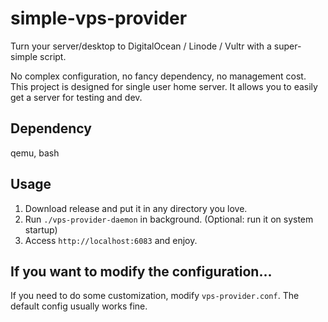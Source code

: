 # simple-vps-provider

Turn your server/desktop to DigitalOcean / Linode / Vultr with a super-simple script.

No complex configuration, no fancy dependency, no management cost. This project is designed for single user home server. It allows you to easily get a server for testing and dev.

## Dependency

qemu, bash

## Usage

1. Download release and put it in any directory you love.
2. Run `./vps-provider-daemon` in background. (Optional: run it on system startup)
3. Access `http://localhost:6083` and enjoy.

## If you want to modify the configuration...

If you need to do some customization, modify `vps-provider.conf`. The default config usually works fine.

